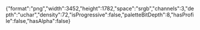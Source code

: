 {"format":"png","width":3452,"height":1782,"space":"srgb","channels":3,"depth":"uchar","density":72,"isProgressive":false,"paletteBitDepth":8,"hasProfile":false,"hasAlpha":false}